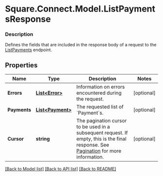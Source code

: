 # Square.Connect.Model.ListPaymentsResponse

### Description

Defines the fields that are included in the response body of a request to the [ListPayments](#endpoint-payments-listpayments) endpoint.

## Properties

Name | Type | Description | Notes
------------ | ------------- | ------------- | -------------
**Errors** | [**List&lt;Error&gt;**](Error.md) | Information on errors encountered during the request. | [optional] 
**Payments** | [**List&lt;Payment&gt;**](Payment.md) | The requested list of &#x60;Payment&#x60;s. | [optional] 
**Cursor** | **string** | The pagination cursor to be used in a subsequent request. If empty, this is the final response.  See [Pagination](https://developer.squareup.com/docs/basics/api101/pagination) for more information. | [optional] 



[[Back to Model list]](../README.md#documentation-for-models) [[Back to API list]](../README.md#documentation-for-api-endpoints) [[Back to README]](../README.md)

